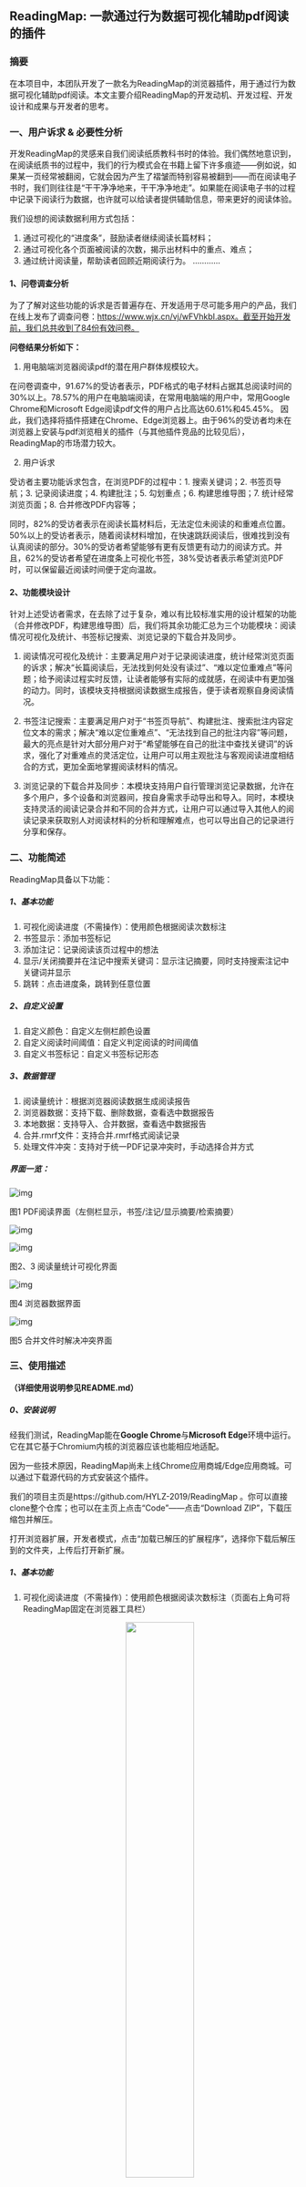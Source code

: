 ## ReadingMap: 一款通过行为数据可视化辅助pdf阅读的插件

###  摘要
在本项目中，本团队开发了一款名为ReadingMap的浏览器插件，用于通过行为数据可视化辅助pdf阅读。本文主要介绍ReadingMap的开发动机、开发过程、开发设计和成果与开发者的思考。

### 一、用户诉求 & 必要性分析

开发ReadingMap的灵感来自我们阅读纸质教科书时的体验。我们偶然地意识到，在阅读纸质书的过程中，我们的行为模式会在书籍上留下许多痕迹——例如说，如果某一页经常被翻阅，它就会因为产生了褶皱而特别容易被翻到——而在阅读电子书时，我们则往往是“干干净净地来，干干净净地走”。如果能在阅读电子书的过程中记录下阅读行为数据，也许就可以给读者提供辅助信息，带来更好的阅读体验。

我们设想的阅读数据利用方式包括：
1. 通过可视化的“进度条”，鼓励读者继续阅读长篇材料；
2. 通过可视化各个页面被阅读的次数，揭示出材料中的重点、难点；
3. 通过统计阅读量，帮助读者回顾近期阅读行为。
…………

#### 1、问卷调查分析

为了了解对这些功能的诉求是否普遍存在、开发适用于尽可能多用户的产品，我们在线上发布了调查问卷：https://www.wjx.cn/vj/wFVhkbI.aspx。截至开始开发前，我们总共收到了84份有效问卷。

**问卷结果分析如下：**

1. 用电脑端浏览器阅读pdf的潜在用户群体规模较大。

在问卷调查中，91.67%的受访者表示，PDF格式的电子材料占据其总阅读时间的30%以上。78.57%的用户在电脑端阅读，在常用电脑端的用户中，常用Google Chrome和Microsoft Edge阅读pdf文件的用户占比高达60.61%和45.45%。
因此，我们选择将插件搭建在Chrome、Edge浏览器上。由于96%的受访者均未在浏览器上安装与pdf浏览相关的插件（与其他插件竞品的比较见后），ReadingMap的市场潜力较大。

2. 用户诉求

受访者主要功能诉求包含，在浏览PDF的过程中：1. 搜索关键词；2. 书签页导航；3. 记录阅读进度；4. 构建批注；5. 勾划重点；6. 构建思维导图；7. 统计经常浏览页面；8. 合并修改PDF内容等；

同时，82%的受访者表示在阅读长篇材料后，无法定位未阅读的和重难点位置。50%以上的受访者表示，随着阅读材料增加，在快速跳跃阅读后，很难找到没有认真阅读的部分。30%的受访者希望能够有更有反馈更有动力的阅读方式。并且，62%的受访者希望在进度条上可视化书签，38%受访者表示希望浏览PDF时，可以保留最近阅读时间便于定向温故。

#### 2、功能模块设计

针对上述受访者需求，在去除了过于复杂，难以有比较标准实用的设计框架的功能（合并修改PDF，构建思维导图）后，我们将其余功能汇总为三个功能模块：阅读情况可视化及统计、书签标记搜索、浏览记录的下载合并及同步。

1. 阅读情况可视化及统计：主要满足用户对于记录阅读进度，统计经常浏览页面的诉求；解决“长篇阅读后，无法找到何处没有读过”、“难以定位重难点”等问题；给予阅读过程实时反馈，让读者能够有实际的成就感，在阅读中有更加强的动力。同时，该模块支持根据阅读数据生成报告，便于读者观察自身阅读情况。

2. 书签注记搜索：主要满足用户对于“书签页导航”、构建批注、搜索批注内容定位文本的需求；解决“难以定位重难点”、“无法找到自己的批注内容”等问题，最大的亮点是针对大部分用户对于“希望能够在自己的批注中查找关键词”的诉求，强化了对重难点的灵活定位，让用户可以用主观批注与客观阅读进度相结合的方式，更加全面地掌握阅读材料的情况。

3. 浏览记录的下载合并及同步：本模块支持用户自行管理浏览记录数据，允许在多个用户，多个设备和浏览器间，按自身需求手动导出和导入。同时，本模块支持灵活的阅读记录合并和不同的合并方式，让用户可以通过导入其他人的阅读记录来获取别人对阅读材料的分析和理解难点，也可以导出自己的记录进行分享和保存。

 

### 二、功能简述 

ReadingMap具备以下功能：

##### 1、基本功能

1. 可视化阅读进度（不需操作）：使用颜色根据阅读次数标注
2. 书签显示：添加书签标记
3. 添加注记：记录阅读该页过程中的想法
4. 显示/关闭摘要并在注记中搜索关键词：显示注记摘要，同时支持搜索注记中关键词并显示
5. 跳转：点击进度条，跳转到任意位置

##### 2、自定义设置

1. 自定义颜色：自定义左侧栏颜色设置
2. 自定义阅读时间阈值：自定义判定阅读的时间阈值
3. 自定义书签标记：自定义书签标记形态

##### 3、数据管理

1. 阅读量统计：根据浏览器阅读数据生成阅读报告
2. 浏览器数据：支持下载、删除数据，查看选中数据报告
3. 本地数据：支持导入、合并数据，查看选中数据报告
4. 合并.rmrf文件：支持合并.rmrf格式阅读记录
5. 处理文件冲突：支持对于统一PDF记录冲突时，手动选择合并方式

##### 界面一览：

![img](pics/overview.png)

图1 PDF阅读界面（左侧栏显示，书签/注记/显示摘要/检索摘要）

![img](pics/barchart.png)

![img](pics/datamanager.png)

图2、3 阅读量统计可视化界面

![img](pics/1.png)

图4 浏览器数据界面

 ![img](pics/conflict.png) 

图5 合并文件时解决冲突界面

### 三、使用描述

**（详细使用说明参见README.md）**

##### 0、安装说明

经我们测试，ReadingMap能在**Google Chrome**与**Microsoft Edge**环境中运行。它在其它基于Chromium内核的浏览器应该也能相应地适配。

因为一些技术原因，ReadingMap尚未上线Chrome应用商城/Edge应用商城。可以通过下载源代码的方式安装这个插件。

我们的项目主页是https://github.com/HYLZ-2019/ReadingMap 。你可以直接clone整个仓库；也可以在主页上点击“Code”——点击“Download ZIP”，下载压缩包并解压。

打开浏览器扩展，开发者模式，点击“加载已解压的扩展程序”，选择你下载后解压到的文件夹，上传后打开新扩展。

##### 1、基本功能

1. 可视化阅读进度（不需操作）：使用颜色根据阅读次数标注（页面右上角可将ReadingMap固定在浏览器工具栏）

   <div align="center">
       <img src="./pics/Usages2options.png" width="50%">
   </div>

2. 书签显示：五角星按钮

<div align="center">
    <img src="./pics/Usages4mark.png" width="50%">
</div>

3. 添加注记：在对话框内加入文字内容

   <div align="center">
       <img src="./pics/Usages5notes.png" width="50%">
   </div>

4. 显示/关闭摘要并在注记中搜索关键词：显示注记摘要，同时支持搜索注记中关键词并显示

   <div align="center">
       <img src="./pics/Usages6modes.png" width="50%">
   </div>

5. 跳转：点击进度条，跳转到任意位置

##### 2、自定义设置（详见README.md）

1. 自定义颜色：自定义左侧栏颜色设置
2. 自定义阅读时间阈值：自定义判定阅读的时间阈值
3. 自定义书签标记：自定义书签标记形态

##### 3、数据管理

1. 阅读量统计：根据浏览器阅读数据生成阅读报告

   <div align="center">
   	<img src="./pics/statistics.png" width="80%">
   </div>
   <div align="center">
   	<img src="./pics/datamanager.png" width="80%">
   </div>

   在数据管理器中，你可以操作两种数据：浏览器数据（阅读产生的新鲜数据，通过浏览器的localStorage API储存）与本地数据（先前保存的.rmrf格式文件）。你可以导出浏览器数据、导入本地数据、进行数据的合并或者查看选中数据的阅读报告。

   从上图“数据管理器”页面，通过`查看浏览器数据`、`查看本地数据`可以进入浏览器数据和本地数据视图。

2. 浏览器数据：支持下载、删除数据，查看选中数据报告

   * 点击“导出选中数据并下载”，下载有关数据；
   * 点击“从浏览器中删除选中的数据”，将它们删除；
   * 点击“查看选中数据报告”，生成类似主页的历史图表。

   <div align="center">
   	<img src="./pics/1.png" width="80%">
   </div>

3. 本地数据：支持导入、合并数据，查看选中数据报告

4. 合并.rmrf文件：支持合并.rmrf格式阅读记录

5. 处理文件冲突：支持对于统一PDF记录冲突时，手动选择合并方式

   两种处理冲突方式：

   1. 覆盖（Overwrite）：如果要用覆盖模式合并两条pdf记录，ReadingMap会选择导出时间比较新的那条记录，然后采用它的数据。例如说，如果“new_backup.rmrf”的导出时间比“backup.rmrf”晚，那么ReadingMap会在生成的合并文件里记载“`ICS.pdf`的第1页读了5次”。覆盖模式适合用来处理重复导出导致的冲突。
   2. 加和（Add）：如果要用加和模式合并两条pdf记录，ReadingMap会将两条记录的数据相加。在上面的这个例子里，ReadingMap会在生成的合并文件里记载“`ICS.pdf`的第1页读了8次”。加和模式适合用来处理在不同设备上同时阅读、最后导出合并时产生的冲突。

   检测到冲突后，ReadingMap会给出一个表格，罗列所有的冲突情况。你可以点击“合并模式”列中的图标，改变处理每个冲突时想使用的合并模式。（合并模式的默认值由ReadingMap智能推荐，一般来说不需要手动修改。）

     <div align="center">
     	<img src="./pics/conflict.png" width="90%">
     </div>



### 四、测试、安全与开发技术

作为一个合格的软件，完整的开发流程，完备的测试和可靠的安全性无疑是非常重要的，我们的开发团队也在开发过程和后续整理过程中进行了持续的测试和安全性排查。

#### 1、完整的开发流程 ####

我们最根本的目标是希望设计一款高度契合用户需求，易用实用的软件，所以我们在开发中主要遵循敏捷开发的开发模式，并采用了面向对象和结构化的方法，并个性化加入了实时的用户反馈以此来保证最大限度的契合和灵活性。

基于敏捷开发流程，我们软件的更新迭代整体而言是速度较快，效率较高的，实时的需求更新和问题发现使得我们能够在短时间内目标明确的完成更多的任务。但是，开发团队前期的不够成熟的设计和规划也使得我们在开发后期增加了重构和更新的代价，不过总体而言都有在最后很好的解决。
面向对象和结构化的设计方法让我们从对象入手规划我们的需求和需要实现的效果，使得目标和任务更加清晰，避免了很多的中间转换环节和多余劳动，加快了软件的开发进程，使得开发过程更有效率也更易分工。同时，面向对象方法使得我们的功能更易扩展，也更加容易进行测试和维护，注重各个对象和函数间的重用性，减少了很多不必要的代码和工作。结构化模式自顶向下设计，使得我们在过程中可以高度契合多变的需求。

我们也根据自身软件的高度面向用户的个性化需求，选择了灵活的看板 + backlog的灵活文档规划方式，并且在开发过程中实时进行用户抽样和反馈收集，根据用户的诉求对开发过程的需求和进程进行了灵活的调整和跟进。在自顶向下设计中，尤其重视软件的扩展性和框架保留，最大限度的保证了开发的灵活性和对用户需求的契合。

#### 2、完备的测试 ####
我们主要着眼于对基础功能和界面的测试，目的为发现在于网络交互中存在的问题和界面之下corner case的安全性和可行性，旨在发现一切漏洞。
首先，我们的开发主要遵循敏捷开发原则，在过程中和结束后都进行了完备的单元测试，针对每个函数进行条件组合覆盖100%的测试，尽量完成全部的路径覆盖和处理。通过多种测试用例，最大限度模仿可能的用户行为，保证足够的边界情况考虑和漏洞捕捉。
之后，在框架基本搭建好之后，进行功能的集成测试，根据当前的功能列表和开发进度进行完整的功能路径操作，用不同种类和体量的数据，在不同的环境中进行每种功能的流程测试。主要包括对三个功能模块的使用模拟，同时通过给开发团队以外的其他用户进行使用，来发现开发团队思维范畴以外的漏洞，总体来说，测试过程比较顺利，除了部分功能的corner case，没有发现影响运行的重大问题，已经反复完善。
同时针对界面接口，我们也反复确认其兼容性，并且在很多方面，例如语言，使用的简单和清晰方面进行了更多的测试和优化，真正达到用户为本，高度契合用户需求的宗旨。同时我们在开发过程中，随时进行版本的更新和保存，使得每一个时间里都有一个可以立即使用的不会崩溃的版本，即使出现问题也可以通过存档迅速解决和回溯，使得测试和开发能够同时进行，同时交付。
总体来说，我认为我们的软件执行情况良好，无已知缺陷，可以进行交付。

#### 3、可靠的安全性 ####
同时，我们对软件安全性进行了详尽的分析和排查。
首先，我们的软件选择了完全的开源开发，最大程度的保证了软件流程的透明，用户可以清晰的了解到整个软件执行的数据流，从根本上保证了安全性。
同时，我们的软件是一个浏览器插件，数据都是本地存储在对应的浏览器缓冲区，没有第三方的数据调用和传输，也不需要用户的身份信息验证，从流程上保证了安全性。
最后，我们支持数据的导入和导出，用户可以不用担心设备迁移或者浏览器迁移导致的数据丢失，同时也因为除了本地没有别的网络残留，也不用担心其他的数据泄露，这也从结果上保证了数据的安全性。
唯一的缺点是，软件数据的可追溯性比较弱，如果用户误删了数据将很难进行恢复，这也将是我们后续的一个版本迭代方向。

总体而言，从软件的开发，测试，安全性排查流程上看，ReadingMap当前执行情况良好，完全具备交付和使用的能力。

### 五、用户体验（抽样访谈）

在我们的开发过程中，我们一直积极和用户进行沟通交流，从用户处获得了很多反馈，包括初期的用户需求了解，中期版本的人工测试和新需求发现，最后交付后的完整阅览。以下是我们的用户进行的反馈和访谈内容。

1. 用户1：

**基本信息：**理科院系大学生，在开发初期参与体验并提出需求
**反馈：**之前一直苦于网络浏览器功能不够丰富，但是本地浏览器需要将很多课件和论文下载下来看，对于泛读网络文件信息不够方便。ReadingMap帮我在这之间找到了平衡点。最开始ReadingMap就实现了一个对我最有帮助的功能，我可以通过左边的条带颜色深浅看出我对所阅读文件哪里最感兴趣，我既可以有一个对文献比较全局的把握，也可以很轻松的跳转到我最感兴趣的那几页，方便阅读。
后来我觉得光是颜色条展现兴趣度不是很完备，如果可以加上自己写的文字标签就可以更加帮助标记了。ReadingMap很快速的实现了这个需求。而且她们实现的很人性化，且自由度很高，不但可以打标签，还可以显示标签摘要，帮助加速记忆。而且标签设置位置距离文本很近，方便观看。
最后就是我超爱的阅读大数据分析，她们帮助我对自己网络阅读量加上了一个全局分析，我可以看看我过去到底学习了多少文献，对什么文档学习的较多，他仿佛是一个辅助我监督自己的消息，这样我可以看看最近有没有偷懒。同时我也可以很方便的获得使用大佬阅读一些文章的兴趣记录和标签，这也可以帮助我学习他们的学习习惯，更好地帮助我学习。
总之，我超爱这个学习中的神辅助，我现在越来越依赖ReadingMap去阅读我的课件和论文。我觉得我学习的深度和效率获得了很大的提高。未来我觉得ReadingMap的潜力无穷，他一定会带动网络阅读的不断发展，帮助人们在网络信息爆发时代更好地获取信息，成为人们快速浏览获取信息的得力助手。

2. 用户2：

**基本信息：**开发后期参与测试体验
**反馈：**初次体验了ReadingMap，体验非常好。因为目前市场上的网页端的pdf阅览器使用起来确实不是很方便，而阅读pdf文献是一件我经常不得不做的事情。ReadingMap这个插件给我阅读pdf文档带来了很大的便利。同时开发团队的用户反馈十分及时，因为电脑分辨率缘故，我这边的摘要功能出现了一些显示上的问题，再我向开发团队反馈这个问题后不久就得到了反馈。现在这个bug已经修复，这个反馈速度令我非常满意。总之就是一款轻便，易上手，实用，功能强大的pdf阅读插件。

3. 用户3：

**基本信息：**开发后期参与测试体验
**反馈：**初次体验了ReadingMap，感觉体验还行，基本可以满足阅读PDF的需要，左侧显示对应页阅读次数的状态栏具备基本功能，但是样式不是很美观，特别是在每页阅读次数相同时变成连续的同一片颜色，影响浏览效果。另外，最好将左侧栏提供查看缩略图功能，方便跳转前查看。也可以增加回退，前进功能，方便撤回或回复上一步操作。还有，可以考虑颜色深度随着时间逐渐变浅的功能，因为前一段时间查看的页面之后可能不需要再查看。最后，可以在左侧状态栏增加多种颜色，更加美观。总体体验不错，可以继续改进。

4. 用户4：

**基本信息：**在开发初期参与体验并提出改进意见，开发后期参与测试体验
**反馈：**个人认为ReadingMap是能让一个对界面美化要求高的同学比较满意的插件：笔者可以选择不同颜色来标记不同阅读频次的页面，整体简洁优雅。ReadMap除了可以覆盖基础的功能之外，还能给每一页做一些批注，还可以搜索批注的位置，这让我在线紧急做笔记的情况变得更加方便了。
个人最喜欢ReadingMap的一点是，可以看自己的数据，阅读过的统计结果条线图和柱状图都很直接而且好看！笔者推荐了开发的四位同学可以随时更新阅读进度数据，这样，可以通过这个小软件监督自己的学习进度：很多资料都可以用ReadMap去打开，阅读，做笔记，而且，学了一天之后（尤其是突击学习一天之后），能看到自己当天的progress（抱佛脚），也能看见自己最近一段时间的阅读数据（学习进程），成就感满满！

##### 抽样建议汇总：

总体而言，认为ReadingMap体验较佳，能够满足大部分浏览PDF的需求，且满足轻量、简洁、透明，同时满足网络资源的灵活使用。有待跟进的问题如下：持续美化界面设计，添加缩略图查看功能以及对应跳转功能，阅读进度的更新粒度变短，最好能够加入当天数据进度到图表中。



### 六、竞品优势

在项目开始前，我们调查了用户在其他设备上使用的软件和在浏览器中使用的其他插件，在开发过程接近尾声之时，我们又一次将几者进行了对比，以在此进一步强调我们的优势。

##### 1、绝对的轻量，简洁，不打扰

因为ReadingMap是基于开源软件PDF viewer进行开发的，主要功能依托于浏览器进行渲染，所以本身的功能内容体量极小，达到了真正极致意义上的轻量。同时，虽然ReadingMap功能比较多样，但是实际上在屏幕上的体现，大部分只在屏幕最左边15%的部分，信息密度高，显示简洁，最大程度上保证不影响原有的阅读体验。最后，我们作为一个开源软件，没有植入广告，也没有过多的宣传，也没有各种夸张的音效或动画，最大程度上降对用户的影响，保证对用户的零打扰。

##### 2、开源软件，契合用户需求

首先作为开源软件，免费且流程透明是基本的特点，灵活可扩展为我们的重要个性化特点。首先我们的软件经过了多项调研，致力于对新功能的实现探索，旧功能我们尽量复用原开源软件的逻辑减少不必要的工作量。同时作为指引，我们的软件在开发过程中注重用户的诉求和体验，从一开始的问卷收集，到开发过程中的实时接受用户反馈，全程以用户需求为重要的发展依据，真正做到和当前常用的已有插件少重复，不重复，灵活扩展，实时跟进客户需求，契合用户。

##### 3、功能新颖多样，真正覆盖用户诉求

ReadingMap主要通过记录用户的阅读数据，对阅读界面进行可视化的标注，从而引导用户根据反馈信息优化自己的阅读行为，形成了数据的闭环。真正做到了帮助用户从自身获得反馈和成就感，以此激发阅读兴趣和动力，让用户实时收到反馈，喜欢阅读，自觉阅读，达到一种良性循环。同时，鲜少有人实现的笔记检索也成为了我们重要的功能选择，经过实际测试后，在优化使用体验上，我们也添加了根据检索到的批注直接跳转指定页的功能。这一功能契合了超过80%的用户的诉求。最后，我们的年报功能同样契合当前热点，对标当今的很多音乐平台和综合软件，推出年报操作，将成就可视化，整体化，从大处作为阶段成就，同样能够激励用户。

##### 4、数据流透明，可操作性强。

首先作为开源软件，我们的数据流动整体透明，为了保证数据的传递和保存，我们赋予了用户导入导出的权限，可以更好的完成不同设备间的阅读同步，和不同人之间的安全的信息交换，通过增加用户的可操作性，在保证安全的同时，给予用户选择权，管理权，能够更多样简单的操作和分享自己的数据。

##### 5、兼容性强

无论是本地用浏览器打开的pdf，还是本身嵌套在网络框架中的pdf都可以用插件进行预览阅读，同时较为完备的匹配机制，可以不费力的让用户用多种方式阅览同一pdf。

以下表格展示了我们与竞品的比较：
（其中的PDF Viewer是一款开源但内容比较简单的浏览器插件，我们的产品是在它的基础上开发的。）
|产品/功能             |性质   |商业属性  |阅读进度追踪|个人数据统计|添加标注 |处理线上pdf|
|------------------|-----|------|------|------|-----|-------|
|Chrome预设          |浏览器部件|免费，不开源|无     |无     |无    |**直接浏览**   |
|Edge预设            |浏览器部件|免费，不开源|无     |无     |**精确到像素**|**直接浏览**   |
|ReadingMap        |浏览器插件|**开源**    |**有**     |**有**     |**精确到页** |**直接浏览**   |
|PDF Viewer        |浏览器插件|**开源**    |无     |无     |无    |**直接浏览**   |
|Adobe Acrobat（插件版）|浏览器插件|免费，不开源|无     |无     |**精确到像素**|**直接浏览**   |
|Adobe Acrobat DC  |独立软件 |收费    |无     |无     |**精确到像素**|需要下载   |
|Foxit PDF Reader  |独立软件 |收费    |无     |无     |**精确到像素**|需要下载   |
|Drawboard PDF     |独立软件 |免费，不开源|无     |无     |**精确到像素**|需要下载   |


### 七、发展前景
#### 1、未来规划 ####
1、迁移到v3版本
目前Chrome政策中，已经开始逐步淘汰对v2版本插件的支持，为了ReadingMap的可持续发展，我们会在后续合适的时候将其迁移至v3版本以尽力保证软件的迭代和发展，这也是我们支持强大导入导出功能的原因之一，只有方便的数据管理，才能最大限度保证用户数据不易丢失。

2、整体优化软件的实现逻辑
从客观上的存储空间消耗，以及主观上的代码逻辑优越性，ReadingMap都还有一定的提升空间，我们希望在后续的迭代中，进一步优化代码的性能，首先是对图片整理在功能性完备的基础上让性能更加优越，满足更多的非功能性需求。

3、加强兼容性
现阶段ReadingMap有两套独立的语言表示（中文，英语），和Chrome和Edge两个浏览器的兼容，后续会着眼于更多的语言和环境兼容，致力于让更多的用户可以使用ReadingMap

4、持续接受用户反馈和功能需求更新
作为开源软件，我们的现有功能和代码一切透明。以用户为本、高度契合用户需求是我们的宗旨。我们仍然会持续接受用户的反馈，继续将ReadingMap向用户需要和希望的方向推进。

5、考虑增加云端支持
目前我们的软件主要着眼于足够的轻量级，并没有增加很多用户之间共同数据的整理，未来我们考虑进行分组的云端统计，对于一些用户申请的pdf，进行组内用户的数据统计，并最终获得数据分析，如，大部分人认为的重难点，和大部分人在注记中提到的内容等。着眼于将阅读数据从个人推进到团体，甚至到全部用户，让更多人可以共享知识和感受。


### 八、经验教训 & 总结 & 致谢

